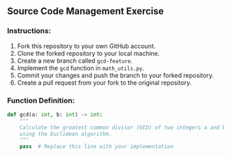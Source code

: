 ## Source Code Management Exercise

### Instructions:
1. Fork this repository to your own GitHub account.
2. Clone the forked repository to your local machine.
3. Create a new branch called `gcd-feature`.
4. Implement the `gcd` function in `math_utils.py`.
5. Commit your changes and push the branch to your forked repository.
6. Create a pull request from your fork to the original repository.

### Function Definition:
```python
def gcd(a: int, b: int) -> int:
    """
    Calculate the greatest common divisor (GCD) of two integers a and b
    using the Euclidean algorithm.
    """
    pass  # Replace this line with your implementation
